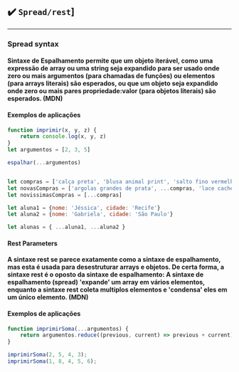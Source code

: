## ✔️ `Spread/rest`]
___ 
### Spread syntax
#### Sintaxe de Espalhamento permite que um objeto iterável, como uma expressão de array ou uma string seja expandido para ser usado onde zero ou mais argumentos (para chamadas de funções) ou elementos (para arrays literais) são esperados, ou que um objeto seja expandido onde zero ou mais pares propriedade:valor (para objetos literais) são esperados. (MDN)
#### Exemplos de aplicações
```javascript
function imprimir(x, y, z) { 
    return console.log(x, y, z)
}
let argumentos = [2, 3, 5]

espalhar(...argumentos)


let compras = ['calça preta', 'blusa animal print', 'salto fino vermelho 12cm']
let novasCompras = ['argolas grandes de prata', ...compras, 'lace cacheada castanho']
let novissimasCompras = [...compras]

let aluna1 = {nome: 'Jéssica', cidade: 'Recife'}
let aluna2 = {nome: 'Gabriela', cidade: 'São Paulo'}

let alunas = { ...aluna1, ...aluna2 }
```
#### Rest Parameters
#### A sintaxe rest se parece exatamente como a sintaxe de espalhamento, mas esta é usada para desestruturar arrays e objetos. De certa forma, a sintaxe rest é o oposto da sintaxe de espalhamento: A sintaxe de espalhamento (spread) 'expande' um array em vários elementos, enquanto a sintaxe rest coleta multiplos elementos e 'condensa' eles em um único elemento. (MDN)
#### Exemplos de aplicações
```javascript
function imprimirSoma(...argumentos) {
    return argumentos.reduce((previous, current) => previous + current);
}

imprimirSoma(2, 5, 4, 3);
imprimirSoma(1, 8, 4, 5, 6);
```
